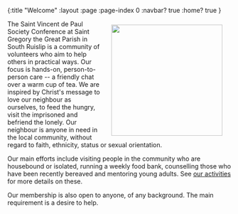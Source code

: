 {:title "Welcome"
 :layout :page
 :page-index 0
 :navbar? true
 :home? true }

<img src="img/svp4.png" hspace="20" vspace="10" width="250" height="250" align="right"/>

The Saint Vincent de Paul Society Conference at Saint Gregory the Great Parish in South Ruislip is a community of volunteers who aim to help others in practical ways. Our focus is hands-on, person-to-person care -- a friendly chat over a warm cup of tea. We are inspired by Christ's message to love our neighbour as ourselves, to feed the hungry, visit the imprisoned and befriend the lonely. Our neighbour is anyone in need in the local community, without regard to faith, ethnicity, status or sexual orientation.

Our main efforts include visiting people in the community who are housebound or isolated, running a weekly food bank, counselling those who have been recently bereaved and mentoring young adults. See [our activities](#activities) for more details on these.

Our membership is also open to anyone, of any background. The main requirement is a desire to help.
